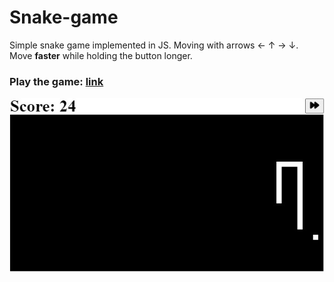 # Snake-game

Simple snake game implemented in JS.
Moving with arrows ← ↑ → ↓.
<br>Move **faster** while holding the button longer.
### Play the game: [link](https://main--elegant-moxie-59ff8e.netlify.app/)

![snake](https://github.com/ksljivo1/Snake-game/blob/main/snakegm.jpg)
